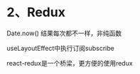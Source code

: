 # 2、Redux




Date.now() 结果每次都不一样，非纯函数



useLayoutEffect中执行订阅subscribe


react-redux是一个桥梁，更方便的使用redux


